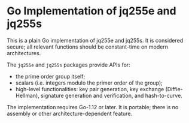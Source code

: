 # Go Implementation of jq255e and jq255s

This is a plain Go implementation of jq255e and jq255s. It is
considered secure; all relevant functions should be constant-time
on modern architectures.

The `jq255e` and `jq255s` packages provide APIs for:

  - the prime order group itself;
  - scalars (i.e. integers modulo the primer order of the group);
  - high-level functionalities: key pair generation, key exchange
    (Diffie-Hellman), signature generation and verification, and
    hash-to-curve.

The implementation requires Go-1.12 or later. It is portable; there
is no assembly or other architecture-dependent feature.
